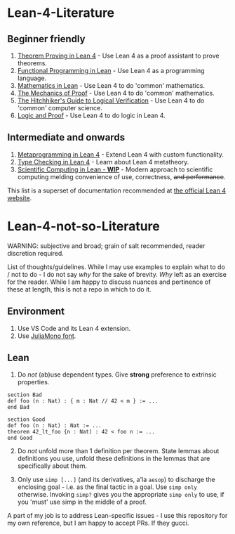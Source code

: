 # Lean-4-Literature

## Beginner friendly
1. [Theorem Proving in Lean 4](https://leanprover.github.io/theorem_proving_in_lean4/) - Use Lean 4 as a proof assistant to prove theorems. 
2. [Functional Programming in Lean](https://lean-lang.org/functional_programming_in_lean/) - Use Lean 4 as a programming language.
3. [Mathematics in Lean](https://leanprover-community.github.io/mathematics_in_lean/index.html) - Use Lean 4 to do 'common' mathematics.
4. [The Mechanics of Proof](https://hrmacbeth.github.io/math2001/index.html) - Use Lean 4 to do 'common' mathematics.
5. [The Hitchhiker's Guide to Logical Verification](https://github.com/lean-forward/logical_verification_2024) - Use Lean 4 to do 'common' computer science.
6. [Logic and Proof](https://leanprover-community.github.io/logic_and_proof/) - Use Lean 4 to do logic in Lean 4. 

## Intermediate and onwards
1. [Metaprogramming in Lean 4](https://leanprover-community.github.io/lean4-metaprogramming-book/) - Extend Lean 4 with custom functionality.
2. [Type Checking in Lean 4](https://ammkrn.github.io/type_checking_in_lean4/title_page.html) - Learn about Lean 4 metatheory.
3. [Scientific Computing in Lean - **WIP**](https://lecopivo.github.io/scientific-computing-lean/) - Modern approach to scientific computing melding convenience of use, correctness, ~~and performance~~.

This list is a superset of documentation recommended at [the official Lean 4 website](https://lean-lang.org/documentation/).

# Lean-4-not-so-Literature
WARNING: subjective and broad; grain of salt recommended, reader discretion required.

List of thoughts/guidelines. While I may use examples to explain what to do / not to do - I do not say _why_ for the sake of brevity.
_Why_ left as an exercise for the reader.
While I am happy to discuss nuances and pertinence of these at length, this is not a repo in which to do it.

## Environment
1. Use VS Code and its Lean 4 extension.
2. Use [JuliaMono font](https://juliamono.netlify.app/).

## Lean
1. Do _not_ (ab)use dependent types. Give **strong** preference to extrinsic properties.
```
section Bad
def foo (n : Nat) : { m : Nat // 42 < m } := ...
end Bad

section Good
def foo (n : Nat) : Nat := ...
theorem 42_lt_foo {n : Nat) : 42 < foo n := ...
end Good
```

2. Do _not_ unfold more than 1 definition per theorem. State lemmas about definitions you use, unfold these definitions in the lemmas that are specifically about them.

3. Only use `simp [...]` (and its derivatives, a'la `aesop`) to discharge the enclosing goal - i.e. as the final tactic in a goal.
   Use `simp only` otherwise. Invoking `simp?` gives you the appropriate `simp only` to use, if you 'must' use simp in the middle of a proof.

A part of my job is to address Lean-specific issues - I use this repository for my own reference, but I am happy to accept PRs. If they gucci.
